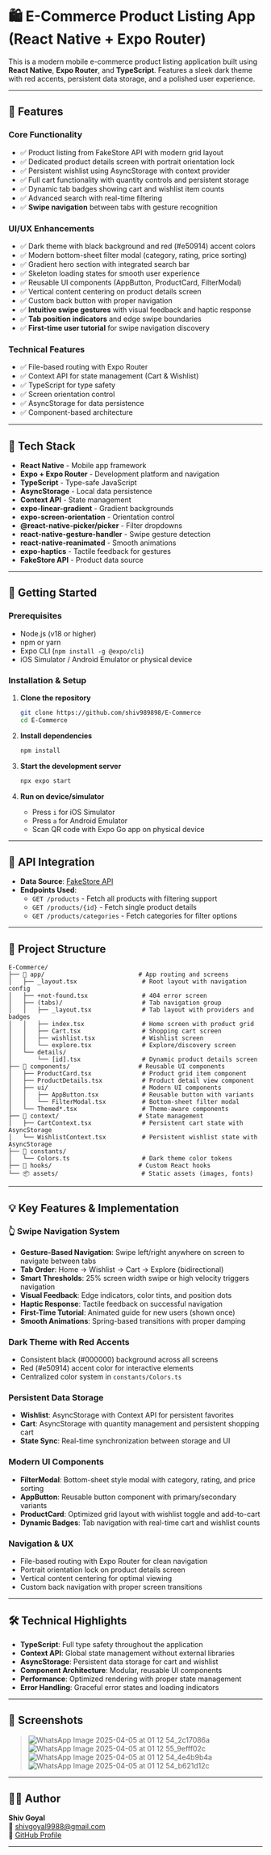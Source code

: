 # 🛍️ E-Commerce Product Listing App (React Native + Expo Router)

This is a modern mobile e-commerce product listing application built using **React Native**, **Expo Router**, and **TypeScript**. Features a sleek dark theme with red accents, persistent data storage, and a polished user experience.

---

## 📲 Features

### Core Functionality
- ✅ Product listing from FakeStore API with modern grid layout
- ✅ Dedicated product details screen with portrait orientation lock
- ✅ Persistent wishlist using AsyncStorage with context provider
- ✅ Full cart functionality with quantity controls and persistent storage
- ✅ Dynamic tab badges showing cart and wishlist item counts
- ✅ Advanced search with real-time filtering
- ✅ **Swipe navigation** between tabs with gesture recognition

### UI/UX Enhancements
- ✅ Dark theme with black background and red (#e50914) accent colors
- ✅ Modern bottom-sheet filter modal (category, rating, price sorting)
- ✅ Gradient hero section with integrated search bar
- ✅ Skeleton loading states for smooth user experience
- ✅ Reusable UI components (AppButton, ProductCard, FilterModal)
- ✅ Vertical content centering on product details screen
- ✅ Custom back button with proper navigation
- ✅ **Intuitive swipe gestures** with visual feedback and haptic response
- ✅ **Tab position indicators** and edge swipe boundaries
- ✅ **First-time user tutorial** for swipe navigation discovery

### Technical Features
- ✅ File-based routing with Expo Router
- ✅ Context API for state management (Cart & Wishlist)
- ✅ TypeScript for type safety
- ✅ Screen orientation control
- ✅ AsyncStorage for data persistence
- ✅ Component-based architecture

---

## 🔧 Tech Stack

- **React Native** - Mobile app framework
- **Expo + Expo Router** - Development platform and navigation
- **TypeScript** - Type-safe JavaScript
- **AsyncStorage** - Local data persistence
- **Context API** - State management
- **expo-linear-gradient** - Gradient backgrounds
- **expo-screen-orientation** - Orientation control
- **@react-native-picker/picker** - Filter dropdowns
- **react-native-gesture-handler** - Swipe gesture detection
- **react-native-reanimated** - Smooth animations
- **expo-haptics** - Tactile feedback for gestures
- **FakeStore API** - Product data source

---

## 🚀 Getting Started

### Prerequisites
- Node.js (v18 or higher)
- npm or yarn
- Expo CLI (`npm install -g @expo/cli`)
- iOS Simulator / Android Emulator or physical device

### Installation & Setup

1. **Clone the repository**
   ```bash
   git clone https://github.com/shiv989898/E-Commerce
   cd E-Commerce
   ```

2. **Install dependencies**
   ```bash
   npm install
   ```

3. **Start the development server**
   ```bash
   npx expo start
   ```

4. **Run on device/simulator**
   - Press `i` for iOS Simulator
   - Press `a` for Android Emulator
   - Scan QR code with Expo Go app on physical device

---

## 🎯 API Integration

- **Data Source**: [FakeStore API](https://fakestoreapi.com/)
- **Endpoints Used**:
  - `GET /products` - Fetch all products with filtering support
  - `GET /products/{id}` - Fetch single product details
  - `GET /products/categories` - Fetch categories for filter options

---

## 📁 Project Structure

```
E-Commerce/
├── 📱 app/                          # App routing and screens
│   ├── _layout.tsx                  # Root layout with navigation config
│   ├── +not-found.tsx               # 404 error screen
│   ├── (tabs)/                      # Tab navigation group
│   │   ├── _layout.tsx              # Tab layout with providers and badges
│   │   ├── index.tsx                # Home screen with product grid
│   │   ├── Cart.tsx                 # Shopping cart screen
│   │   ├── wishlist.tsx             # Wishlist screen
│   │   └── explore.tsx              # Explore/discovery screen
│   └── details/
│       └── [id].tsx                 # Dynamic product details screen
├── 🎨 components/                   # Reusable UI components
│   ├── ProductCard.tsx              # Product grid item component
│   ├── ProductDetails.tsx           # Product detail view component
│   ├── ui/                          # Modern UI components
│   │   ├── AppButton.tsx            # Reusable button with variants
│   │   └── FilterModal.tsx          # Bottom-sheet filter modal
│   └── Themed*.tsx                  # Theme-aware components
├── 🎯 context/                      # State management
│   ├── CartContext.tsx              # Persistent cart state with AsyncStorage
│   └── WishlistContext.tsx          # Persistent wishlist state with AsyncStorage
├── 🎨 constants/
│   └── Colors.ts                    # Dark theme color tokens
├── 🔧 hooks/                        # Custom React hooks
└── 📦 assets/                       # Static assets (images, fonts)
```

---

## 💡 Key Features & Implementation

### 👆 Swipe Navigation System
- **Gesture-Based Navigation**: Swipe left/right anywhere on screen to navigate between tabs
- **Tab Order**: Home → Wishlist → Cart → Explore (bidirectional)
- **Smart Thresholds**: 25% screen width swipe or high velocity triggers navigation
- **Visual Feedback**: Edge indicators, color tints, and position dots
- **Haptic Response**: Tactile feedback on successful navigation
- **First-Time Tutorial**: Animated guide for new users (shown once)
- **Smooth Animations**: Spring-based transitions with proper damping

### Dark Theme with Red Accents
- Consistent black (#000000) background across all screens
- Red (#e50914) accent color for interactive elements
- Centralized color system in `constants/Colors.ts`

### Persistent Data Storage
- **Wishlist**: AsyncStorage with Context API for persistent favorites
- **Cart**: AsyncStorage with quantity management and persistent shopping cart
- **State Sync**: Real-time synchronization between storage and UI

### Modern UI Components
- **FilterModal**: Bottom-sheet style modal with category, rating, and price sorting
- **AppButton**: Reusable button component with primary/secondary variants
- **ProductCard**: Optimized grid layout with wishlist toggle and add-to-cart
- **Dynamic Badges**: Tab navigation with real-time cart and wishlist counts

### Navigation & UX
- File-based routing with Expo Router for clean navigation
- Portrait orientation lock on product details screen
- Vertical content centering for optimal viewing
- Custom back navigation with proper screen transitions

---

## 🛠️ Technical Highlights

- **TypeScript**: Full type safety throughout the application
- **Context API**: Global state management without external libraries
- **AsyncStorage**: Persistent data storage for cart and wishlist
- **Component Architecture**: Modular, reusable UI components
- **Performance**: Optimized rendering with proper state management
- **Error Handling**: Graceful error states and loading indicators

---

## 📸 Screenshots

> ![WhatsApp Image 2025-04-05 at 01 12 54_2c17086a](https://github.com/user-attachments/assets/b2cbe0c4-0f27-4416-8aca-157df8501851)
> ![WhatsApp Image 2025-04-05 at 01 12 55_9efff02c](https://github.com/user-attachments/assets/731eabde-06d5-4e28-bfc0-8699ceced5f7)
>![WhatsApp Image 2025-04-05 at 01 12 54_4e4b9b4a](https://github.com/user-attachments/assets/badc60ad-89c1-4a99-a166-380a78632da1)
> ![WhatsApp Image 2025-04-05 at 01 12 54_b621d12c](https://github.com/user-attachments/assets/82c73175-b4e1-4b74-8862-b3026a1db1e7)

---

## 🙋‍♂️ Author

**Shiv Goyal**  
📧 shivgoyal9988@gmail.com  
🔗 [GitHub Profile](https://github.com/shiv989898)

---
